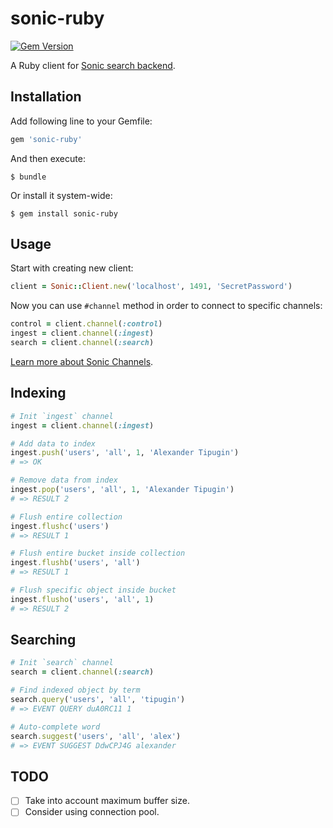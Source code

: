 # sonic-ruby

[![Gem Version](https://badge.fury.io/rb/sonic-ruby.svg)](https://badge.fury.io/rb/sonic-ruby)

A Ruby client for [Sonic search backend](https://github.com/valeriansaliou/sonic).

## Installation

Add following line to your Gemfile:

```ruby
gem 'sonic-ruby'
```

And then execute:

```shell
$ bundle
```

Or install it system-wide:

```shell
$ gem install sonic-ruby
```

## Usage

Start with creating new client:

```ruby
client = Sonic::Client.new('localhost', 1491, 'SecretPassword')
```

Now you can use `#channel` method in order to connect to specific channels:

```ruby
control = client.channel(:control)
ingest = client.channel(:ingest)
search = client.channel(:search)
```

[Learn more about Sonic Channels](https://github.com/valeriansaliou/sonic/blob/master/PROTOCOL.md).

## Indexing

```ruby
# Init `ingest` channel
ingest = client.channel(:ingest)

# Add data to index
ingest.push('users', 'all', 1, 'Alexander Tipugin')
# => OK

# Remove data from index
ingest.pop('users', 'all', 1, 'Alexander Tipugin')
# => RESULT 2

# Flush entire collection
ingest.flushc('users')
# => RESULT 1

# Flush entire bucket inside collection
ingest.flushb('users', 'all')
# => RESULT 1

# Flush specific object inside bucket
ingest.flusho('users', 'all', 1)
# => RESULT 2
```

## Searching

```ruby
# Init `search` channel
search = client.channel(:search)

# Find indexed object by term
search.query('users', 'all', 'tipugin')
# => EVENT QUERY duA0RC11 1

# Auto-complete word
search.suggest('users', 'all', 'alex')
# => EVENT SUGGEST DdwCPJ4G alexander
```

## TODO

- [ ] Take into account maximum buffer size.
- [ ] Consider using connection pool.
